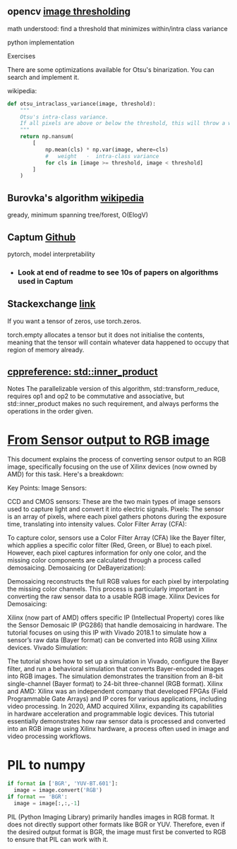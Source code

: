 ## opencv [image thresholding](https://docs.opencv.org/4.x/d7/d4d/tutorial_py_thresholding.html)

math understood: find a threshold that minimizes within/intra class variance

python implementation

Exercises

There are some optimizations available for Otsu's binarization. You can search and implement it.

wikipedia:

```python
def otsu_intraclass_variance(image, threshold):
    """
    Otsu's intra-class variance.
    If all pixels are above or below the threshold, this will throw a warning that can safely be ignored.
    """
    return np.nansum(
        [
            np.mean(cls) * np.var(image, where=cls)
            #   weight   ·  intra-class variance
            for cls in [image >= threshold, image < threshold]
        ]
    )
```


## Burovka's algorithm [wikipedia](https://en.m.wikipedia.org/wiki/Borůvka%27s_algorithm)

gready, minimum spanning tree/forest, O(ElogV)


## Captum [Github](https://github.com/pytorch/captum?tab=readme-ov-file)

pytorch, model interpretability

- ### Look at end of readme to see 10s of papers on algorithms used in Captum

## Stackexchange [link](https://stackoverflow.com/questions/70758474/pytorch-is-creating-non-empty-tensor-with-torch-emptyx-y)

If you want a tensor of zeros, use torch.zeros.

torch.empty allocates a tensor but it does not initialise the contents, meaning that the tensor will contain whatever data happened to occupy that region of memory already.

## [cppreference: std::inner_product](https://en.cppreference.com/w/cpp/algorithm/inner_product)

Notes
The parallelizable version of this algorithm, std::transform_reduce, requires op1 and op2 to be commutative and associative, but std::inner_product makes no such requirement, and always performs the operations in the order given.


# [From Sensor output to RGB image](https://adaptivesupport.amd.com/s/article/889426?language=en_US)

This document explains the process of converting sensor output to an RGB image, specifically focusing on the use of Xilinx devices (now owned by AMD) for this task. Here's a breakdown:

Key Points:
Image Sensors:

CCD and CMOS sensors: These are the two main types of image sensors used to capture light and convert it into electric signals.
Pixels: The sensor is an array of pixels, where each pixel gathers photons during the exposure time, translating into intensity values.
Color Filter Array (CFA):

To capture color, sensors use a Color Filter Array (CFA) like the Bayer filter, which applies a specific color filter (Red, Green, or Blue) to each pixel.
However, each pixel captures information for only one color, and the missing color components are calculated through a process called demosaicing.
Demosaicing (or DeBayerization):

Demosaicing reconstructs the full RGB values for each pixel by interpolating the missing color channels.
This process is particularly important in converting the raw sensor data to a usable RGB image.
Xilinx Devices for Demosaicing:

Xilinx (now part of AMD) offers specific IP (Intellectual Property) cores like the Sensor Demosaic IP (PG286) that handle demosaicing in hardware.
The tutorial focuses on using this IP with Vivado 2018.1 to simulate how a sensor’s raw data (Bayer format) can be converted into RGB using Xilinx devices.
Vivado Simulation:

The tutorial shows how to set up a simulation in Vivado, configure the Bayer filter, and run a behavioral simulation that converts Bayer-encoded images into RGB images.
The simulation demonstrates the transition from an 8-bit single-channel (Bayer format) to 24-bit three-channel (RGB format).
Xilinx and AMD:
Xilinx was an independent company that developed FPGAs (Field Programmable Gate Arrays) and IP cores for various applications, including video processing.
In 2020, AMD acquired Xilinx, expanding its capabilities in hardware acceleration and programmable logic devices.
This tutorial essentially demonstrates how raw sensor data is processed and converted into an RGB image using Xilinx hardware, a process often used in image and video processing workflows.

# PIL to numpy 

```python
if format in ['BGR', 'YUV-BT.601']:
  image = image.convert('RGB')
if format == 'BGR':
  image = image[:,:,-1]
```

PIL (Python Imaging Library) primarily handles images in RGB format. It does not directly support other formats like BGR or YUV.
Therefore, even if the desired output format is BGR, the image must first be converted to RGB to ensure that PIL can work with it.
